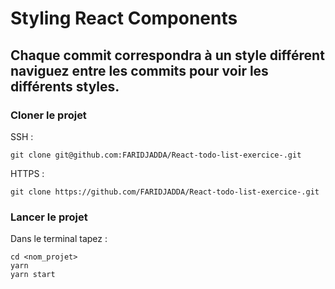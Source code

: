 # Styling React Components

## Chaque commit correspondra à un style différent naviguez entre les commits pour voir les différents styles.

### Cloner le projet

SSH : 

```
git clone git@github.com:FARIDJADDA/React-todo-list-exercice-.git
```

HTTPS :

```
git clone https://github.com/FARIDJADDA/React-todo-list-exercice-.git
```
### Lancer le projet

Dans le terminal tapez :

```
cd <nom_projet>
yarn
yarn start
```
